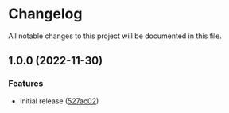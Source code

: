 # Changelog

All notable changes to this project will be documented in this file.

## 1.0.0 (2022-11-30)


### Features

* initial release ([527ac02](https://github.com/zscaler/terraform-azurerm-zpa-app-connector-modules/commit/527ac0220931f341a505be06ce95a4b1860f8939))

